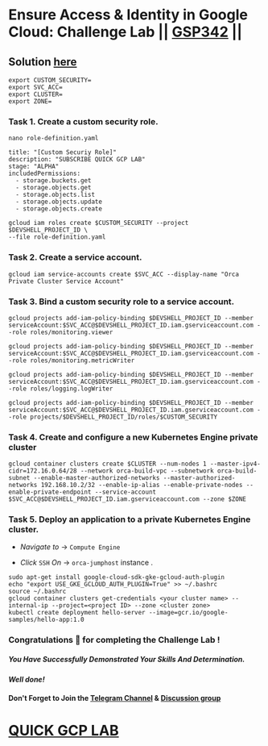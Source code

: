 # Ensure Access & Identity in Google Cloud: Challenge Lab || [GSP342](https://www.cloudskillsboost.google/focuses/14572?parent=catalog) ||

## Solution [here](https://youtu.be/yY6f63UPPHo)

```
export CUSTOM_SECURITY=
export SVC_ACC=
export CLUSTER=
export ZONE=
```
### Task 1. Create a custom security role.


```
nano role-definition.yaml
```
```
title: "[Custom Securiy Role]"
description: "SUBSCRIBE QUICK GCP LAB"
stage: "ALPHA"
includedPermissions:
  - storage.buckets.get
  - storage.objects.get
  - storage.objects.list
  - storage.objects.update
  - storage.objects.create
```
```
gcloud iam roles create $CUSTOM_SECURITY --project $DEVSHELL_PROJECT_ID \
--file role-definition.yaml
```

### Task 2. Create a service account.

```
gcloud iam service-accounts create $SVC_ACC --display-name "Orca Private Cluster Service Account"
```
### Task 3. Bind a custom security role to a service account.
```
gcloud projects add-iam-policy-binding $DEVSHELL_PROJECT_ID --member serviceAccount:$SVC_ACC@$DEVSHELL_PROJECT_ID.iam.gserviceaccount.com --role roles/monitoring.viewer

gcloud projects add-iam-policy-binding $DEVSHELL_PROJECT_ID --member serviceAccount:$SVC_ACC@$DEVSHELL_PROJECT_ID.iam.gserviceaccount.com --role roles/monitoring.metricWriter

gcloud projects add-iam-policy-binding $DEVSHELL_PROJECT_ID --member serviceAccount:$SVC_ACC@$DEVSHELL_PROJECT_ID.iam.gserviceaccount.com --role roles/logging.logWriter

gcloud projects add-iam-policy-binding $DEVSHELL_PROJECT_ID --member serviceAccount:$SVC_ACC@$DEVSHELL_PROJECT_ID.iam.gserviceaccount.com --role projects/$DEVSHELL_PROJECT_ID/roles/$CUSTOM_SECURITY
```

### Task 4. Create and configure a new Kubernetes Engine private cluster

```
gcloud container clusters create $CLUSTER --num-nodes 1 --master-ipv4-cidr=172.16.0.64/28 --network orca-build-vpc --subnetwork orca-build-subnet --enable-master-authorized-networks --master-authorized-networks 192.168.10.2/32 --enable-ip-alias --enable-private-nodes --enable-private-endpoint --service-account $SVC_ACC@$DEVSHELL_PROJECT_ID.iam.gserviceaccount.com --zone $ZONE
```

### Task 5. Deploy an application to a private Kubernetes Engine cluster.

* *Navigate to* -> `Compute Engine`

* *Click* `SSH` *On* -> `orca-jumphost` instance .
```
sudo apt-get install google-cloud-sdk-gke-gcloud-auth-plugin
echo "export USE_GKE_GCLOUD_AUTH_PLUGIN=True" >> ~/.bashrc
source ~/.bashrc
gcloud container clusters get-credentials <your cluster name> --internal-ip --project=<project ID> --zone <cluster zone>
kubectl create deployment hello-server --image=gcr.io/google-samples/hello-app:1.0
```
### Congratulations 🎉 for completing the Challenge Lab !

##### *You Have Successfully Demonstrated Your Skills And Determination.*

#### *Well done!*

#### Don't Forget to Join the [Telegram Channel](https://t.me/QuickGcpLab) & [Discussion group](https://t.me/QuickGcpLabChats)

# [QUICK GCP LAB](https://www.youtube.com/@quickgcplab)
